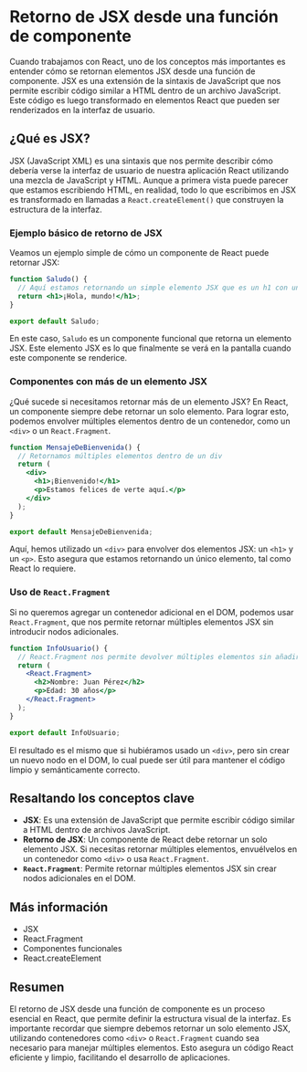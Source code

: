 # Retorno de JSX desde una función de componente

Cuando trabajamos con React, uno de los conceptos más importantes es entender cómo se retornan elementos JSX desde una función de componente. JSX es una extensión de la sintaxis de JavaScript que nos permite escribir código similar a HTML dentro de un archivo JavaScript. Este código es luego transformado en elementos React que pueden ser renderizados en la interfaz de usuario.

## ¿Qué es JSX?

JSX (JavaScript XML) es una sintaxis que nos permite describir cómo debería verse la interfaz de usuario de nuestra aplicación React utilizando una mezcla de JavaScript y HTML. Aunque a primera vista puede parecer que estamos escribiendo HTML, en realidad, todo lo que escribimos en JSX es transformado en llamadas a `React.createElement()` que construyen la estructura de la interfaz.

### Ejemplo básico de retorno de JSX

Veamos un ejemplo simple de cómo un componente de React puede retornar JSX:

```jsx
function Saludo() {
  // Aquí estamos retornando un simple elemento JSX que es un h1 con un saludo.
  return <h1>¡Hola, mundo!</h1>;
}

export default Saludo;
```

En este caso, `Saludo` es un componente funcional que retorna un elemento JSX. Este elemento JSX es lo que finalmente se verá en la pantalla cuando este componente se renderice.

### Componentes con más de un elemento JSX

¿Qué sucede si necesitamos retornar más de un elemento JSX? En React, un componente siempre debe retornar un solo elemento. Para lograr esto, podemos envolver múltiples elementos dentro de un contenedor, como un `<div>` o un `React.Fragment`.

```jsx
function MensajeDeBienvenida() {
  // Retornamos múltiples elementos dentro de un div
  return (
    <div>
      <h1>¡Bienvenido!</h1>
      <p>Estamos felices de verte aquí.</p>
    </div>
  );
}

export default MensajeDeBienvenida;
```

Aquí, hemos utilizado un `<div>` para envolver dos elementos JSX: un `<h1>` y un `<p>`. Esto asegura que estamos retornando un único elemento, tal como React lo requiere.

### Uso de `React.Fragment`

Si no queremos agregar un contenedor adicional en el DOM, podemos usar `React.Fragment`, que nos permite retornar múltiples elementos JSX sin introducir nodos adicionales.

```jsx
function InfoUsuario() {
  // React.Fragment nos permite devolver múltiples elementos sin añadir nodos extra
  return (
    <React.Fragment>
      <h2>Nombre: Juan Pérez</h2>
      <p>Edad: 30 años</p>
    </React.Fragment>
  );
}

export default InfoUsuario;
```

El resultado es el mismo que si hubiéramos usado un `<div>`, pero sin crear un nuevo nodo en el DOM, lo cual puede ser útil para mantener el código limpio y semánticamente correcto.

## Resaltando los conceptos clave

- **JSX**: Es una extensión de JavaScript que permite escribir código similar a HTML dentro de archivos JavaScript.
- **Retorno de JSX**: Un componente de React debe retornar un solo elemento JSX. Si necesitas retornar múltiples elementos, envuélvelos en un contenedor como `<div>` o usa `React.Fragment`.
- **`React.Fragment`**: Permite retornar múltiples elementos JSX sin crear nodos adicionales en el DOM.

## Más información

- JSX
- React.Fragment
- Componentes funcionales
- React.createElement

## Resumen

El retorno de JSX desde una función de componente es un proceso esencial en React, que permite definir la estructura visual de la interfaz. Es importante recordar que siempre debemos retornar un solo elemento JSX, utilizando contenedores como `<div>` o `React.Fragment` cuando sea necesario para manejar múltiples elementos. Esto asegura un código React eficiente y limpio, facilitando el desarrollo de aplicaciones.